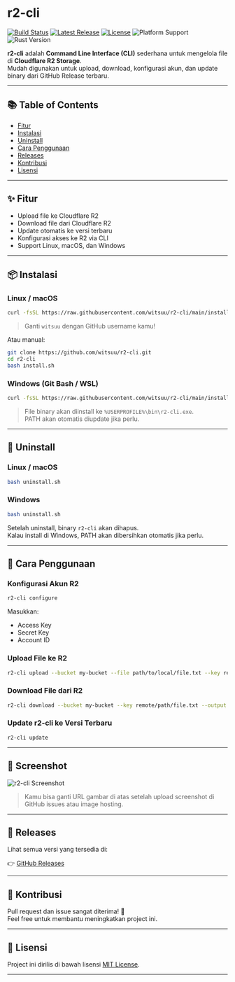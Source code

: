 # r2-cli

[![Build Status](https://img.shields.io/github/actions/workflow/status/witsuu/r2-cli/release.yml?branch=main)](https://github.com/witsuu/r2-cli/actions)
[![Latest Release](https://img.shields.io/github/v/release/witsuu/r2-cli)](https://github.com/witsuu/r2-cli/releases)
[![License](https://img.shields.io/github/license/witsuu/r2-cli)](LICENSE)
![Platform Support](https://img.shields.io/badge/platform-linux%20%7C%20windows%20%7C%20macos-brightgreen)
![Rust Version](https://img.shields.io/badge/rust-1.65%2B-orange)

**r2-cli** adalah **Command Line Interface (CLI)** sederhana untuk mengelola file di **Cloudflare R2 Storage**.  
Mudah digunakan untuk upload, download, konfigurasi akun, dan update binary dari GitHub Release terbaru.

---

## 📚 Table of Contents

- [Fitur](#-fitur)
- [Instalasi](#-instalasi)
- [Uninstall](#-uninstall)
- [Cara Penggunaan](#-cara-penggunaan)
- [Releases](#-releases)
- [Kontribusi](#-kontribusi)
- [Lisensi](#-lisensi)

---

## ✨ Fitur

- Upload file ke Cloudflare R2
- Download file dari Cloudflare R2
- Update otomatis ke versi terbaru
- Konfigurasi akses ke R2 via CLI
- Support Linux, macOS, dan Windows

---

## 📦 Instalasi

### Linux / macOS

```bash
curl -fsSL https://raw.githubusercontent.com/witsuu/r2-cli/main/install.sh | bash
```

> Ganti `witsuu` dengan GitHub username kamu!

Atau manual:

```bash
git clone https://github.com/witsuu/r2-cli.git
cd r2-cli
bash install.sh
```

### Windows (Git Bash / WSL)

```bash
curl -fsSL https://raw.githubusercontent.com/witsuu/r2-cli/main/install.sh | bash
```

> File binary akan diinstall ke `%USERPROFILE%\bin\r2-cli.exe`.  
> PATH akan otomatis diupdate jika perlu.

---

## 🧹 Uninstall

### Linux / macOS

```bash
bash uninstall.sh
```

### Windows

```bash
bash uninstall.sh
```

Setelah uninstall, binary `r2-cli` akan dihapus.  
Kalau install di Windows, PATH akan dibersihkan otomatis jika perlu.

---

## 🚀 Cara Penggunaan

### Konfigurasi Akun R2

```bash
r2-cli configure
```

Masukkan:

- Access Key
- Secret Key
- Account ID

### Upload File ke R2

```bash
r2-cli upload --bucket my-bucket --file path/to/local/file.txt --key remote/path/file.txt
```

### Download File dari R2

```bash
r2-cli download --bucket my-bucket --key remote/path/file.txt --output path/to/save/file.txt
```

### Update r2-cli ke Versi Terbaru

```bash
r2-cli update
```

---

## 📸 Screenshot

![r2-cli Screenshot](https://user-images.githubusercontent.com/your-github-id/your-image-id.png)

> Kamu bisa ganti URL gambar di atas setelah upload screenshot di GitHub issues atau image hosting.

---

## 🔖 Releases

Lihat semua versi yang tersedia di:

👉 [GitHub Releases](https://github.com/witsuu/r2-cli/releases)

---

## 🤝 Kontribusi

Pull request dan issue sangat diterima! 🎉  
Feel free untuk membantu meningkatkan project ini.

---

## 📄 Lisensi

Project ini dirilis di bawah lisensi [MIT License](LICENSE).

---
